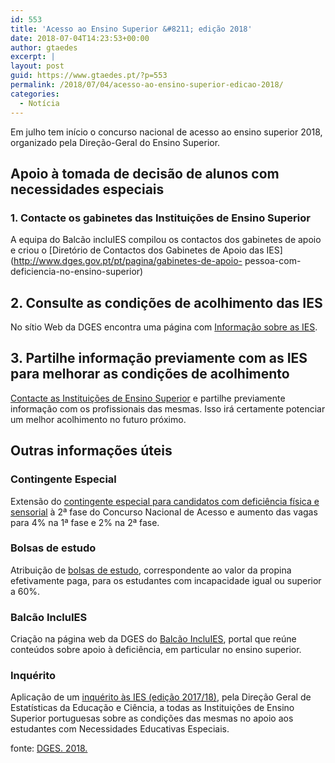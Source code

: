 ```yaml
---
id: 553
title: 'Acesso ao Ensino Superior &#8211; edição 2018'
date: 2018-07-04T14:23:53+00:00
author: gtaedes
excerpt: |
layout: post
guid: https://www.gtaedes.pt/?p=553
permalink: /2018/07/04/acesso-ao-ensino-superior-edicao-2018/
categories:
  - Notícia
---
```

Em julho tem início o concurso nacional de acesso ao ensino superior 2018, organizado pela Direção-Geral do Ensino Superior.

## Apoio à tomada de decisão de alunos com necessidades especiais

### 1. Contacte os gabinetes das Instituições de Ensino Superior

A equipa do Balcão incluIES compilou os contactos dos gabinetes de apoio e criou o [Diretório de Contactos dos Gabinetes de Apoio das IES](http://www.dges.gov.pt/pt/pagina/gabinetes-de-apoio- pessoa-com-deficiencia-no-ensino-superior)

## 2. Consulte as condições de acolhimento das IES

No sítio Web da DGES encontra uma página com [Informação sobre as IES](http://www.dges.gov.pt/pt/pagina/informacao-sobre-ies).

## 3. Partilhe informação previamente com as IES para melhorar as condições de acolhimento

[Contacte as Instituições de Ensino Superior](http://www.dges.gov.pt/pt/pagina/gabinetes-de-apoio-pessoa-com-deficiencia-no-ensino-superior) e partilhe previamente informação com os profissionais das mesmas. Isso irá certamente potenciar um melhor acolhimento no futuro próximo.

## Outras informações úteis

### Contingente Especial

Extensão do [contingente especial para candidatos com deficiência física e sensorial](http://www.dges.gov.pt/pt/pagina/contingente-especial-para-candidatos-com-deficiencia-fisica-ou-sensorial) à 2ª fase do Concurso Nacional de Acesso e aumento das vagas para 4% na 1ª fase e 2% na 2ª fase.

### Bolsas de estudo

Atribuição de [bolsas de estudo](https://dre.pt/application/file/a/108231627), correspondente ao valor da propina efetivamente paga, para os estudantes com incapacidade igual ou superior a 60%.

### Balcão IncluIES

Criação na página web da DGES do [Balcão IncluIES](http://www.dges.gov.pt/pt/incluies?plid=1752), portal que reúne conteúdos sobre apoio à deficiência, em particular no ensino superior.

### Inquérito

Aplicação de um [inquérito às IES (edição 2017/18)](http://www.dgeec.mec.pt/np4/938.html), pela Direção Geral de Estatísticas da Educação e Ciência, a todas as Instituições de Ensino Superior portuguesas sobre as condições das mesmas no apoio aos estudantes com Necessidades Educativas Especiais.

fonte: [DGES. 2018.](http://www.dges.gov.pt/pt/pagina/folheto-informativo?plid=1752 "Folheto DGES sobre Acesso ao Ensino Superior (edição 2018)")